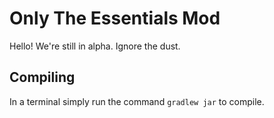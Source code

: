 Only The Essentials Mod
=====

Hello! We're still in alpha. Ignore the dust.

Compiling
-----

In a terminal simply run the command `gradlew jar` to compile.  
